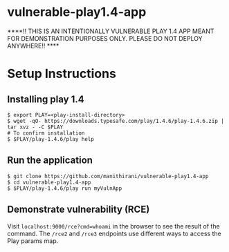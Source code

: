 # vulnerable-play1.4-app

****!! THIS IS AN INTENTIONALLY VULNERABLE PLAY 1.4 APP MEANT FOR DEMONSTRATION PURPOSES ONLY. PLEASE DO NOT DEPLOY ANYWHERE!! ****

# Setup Instructions

## Installing play 1.4
```
$ export PLAY=<play-install-directory>
$ wget -qO- https://downloads.typesafe.com/play/1.4.6/play-1.4.6.zip | tar xvz - -C $PLAY
# To confirm installation
$ $PLAY/play-1.4.6/play help
```
  
## Run the application
```
$ git clone https://github.com/manithirani/vulnerable-play1.4-app
$ cd vulnerable-play1.4-app
$ $PLAY/play-1.4.6/play run myVulnApp
```
  
## Demonstrate vulnerability (RCE)
Visit `localhost:9000/rce?cmd=whoami` in the browser to see the result of the command. The `/rce2` and `/rce3` endpoints use different ways to access the Play params map.
